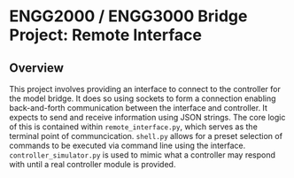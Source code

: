 # ENGG2000 / ENGG3000 Bridge Project: __Remote Interface__

## Overview
This project involves providing an interface to connect to the controller for the model bridge.
It does so using sockets to form a connection enabling back-and-forth communication between the interface and controller.
It expects to send and receive information using JSON strings. The core logic of this is contained within 
`remote_interface.py`, which serves as the terminal point of communcication. `shell.py` allows for a preset selection of 
commands to be executed via command line using the interface. `controller_simulator.py` is used to mimic what a controller
may respond with until a real controller module is provided.
<fnord>